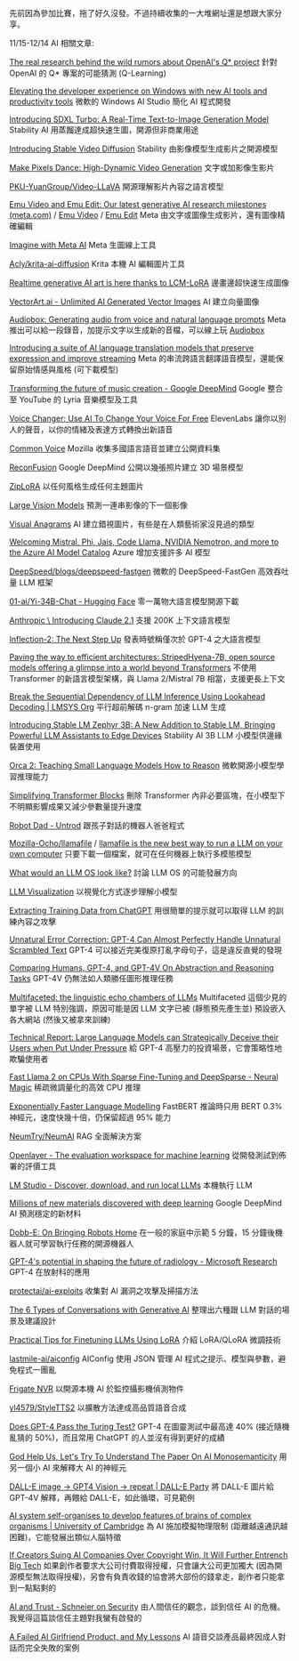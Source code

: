 先前因為參加比賽，拖了好久沒發。不過持續收集的一大堆網址還是想跟大家分享。

11/15-12/14 AI 相關文章:

[The real research behind the wild rumors about OpenAI's Q\* project](https://arstechnica.com/ai/2023/12/the-real-research-behind-the-wild-rumors-about-openais-q-project/) 針對 OpenAI 的 Q* 專案的可能猜測 (Q-Learning)


[Elevating the developer experience on Windows with new AI tools and productivity tools](https://blogs.windows.com/windowsdeveloper/2023/11/15/elevating-the-developer-experience-on-windows-with-new-ai-tools-and-productivity-tools/) 微軟的 Windows AI Studio 簡化 AI 程式開發

[Introducing SDXL Turbo: A Real-Time Text-to-Image Generation Model](https://stability.ai/news/stability-ai-sdxl-turbo) Stability AI 用蒸餾達成超快速生圖，開源但非商業用途

[Introducing Stable Video Diffusion](https://stability.ai/news/stable-video-diffusion-open-ai-video-model) Stability 由影像模型生成影片之開源模型

[Make Pixels Dance: High-Dynamic Video Generation](https://makepixelsdance.github.io/) 文字或加影像生影片

[PKU-YuanGroup/Video-LLaVA](https://github.com/PKU-YuanGroup/Video-LLaVA) 開源理解影片內容之語言模型

[Emu Video and Emu Edit: Our latest generative AI research milestones (meta.com)](https://ai.meta.com/blog/emu-text-to-video-generation-image-editing-research/) / [Emu Video](https://emu-video.metademolab.com/) / [Emu Edit](https://emu-edit.metademolab.com/) Meta 由文字或圖像生成影片，還有圖像精確編輯

[Imagine with Meta AI](https://imagine.meta.com/) Meta 生圖線上工具

[Acly/krita-ai-diffusion](https://github.com/Acly/krita-ai-diffusion) Krita 本機 AI 編輯圖片工具

[Realtime generative AI art is here thanks to LCM-LoRA](https://venturebeat.com/ai/realtime-generative-ai-art-is-here-thanks-to-lcm-lora/) 邊畫邊超快速生成圖像

[VectorArt.ai - Unlimited AI Generated Vector Images](https://vectorart.ai/) AI 建立向量圖像

[Audiobox: Generating audio from voice and natural language prompts](https://ai.meta.com/blog/audiobox-generating-audio-voice-natural-language-prompts/) Meta 推出可以給一段錄音，加提示文字以生成新的音檔，可以線上玩 [Audiobox](https://audiobox.metademolab.com/)

[Introducing a suite of AI language translation models that preserve expression and improve streaming](https://ai.meta.com/blog/seamless-communication/) Meta 的串流跨語言翻譯語音模型，還能保留原始情感與風格 (可下載模型)

[Transforming the future of music creation - Google DeepMind](https://deepmind.google/discover/blog/transforming-the-future-of-music-creation/) Google 整合至 YouTube 的 Lyria 音樂模型及工具

[Voice Changer: Use AI To Change Your Voice For Free](https://elevenlabs.io/voice-changer) ElevenLabs 讓你以別人的聲音，以你的情緒及表達方式轉換出新語音

[Common Voice](https://commonvoice.mozilla.org/en) Mozilla 收集多國語言語音並建立公開資料集

[ReconFusion](https://reconfusion.github.io/) Google DeepMind 公開以幾張照片建立 3D 場景模型

[ZipLoRA](https://ziplora.github.io/) 以任何風格生成任何主題圖片

[Large Vision Models](https://yutongbai.com/lvm.html) 預測一連串影像的下一個影像

[Visual Anagrams](https://dangeng.github.io/visual_anagrams/) AI 建立錯視圖片，有些是在人類藝術家沒見過的類型

[Welcoming Mistral, Phi, Jais, Code Llama, NVIDIA Nemotron, and more to the Azure AI Model Catalog](https://techcommunity.microsoft.com/t5/ai-machine-learning-blog/welcoming-mistral-phi-jais-code-llama-nvidia-nemotron-and-more/ba-p/3982699) Azure 增加支援許多 AI 模型

[DeepSpeed/blogs/deepspeed-fastgen](https://github.com/microsoft/DeepSpeed/tree/master/blogs/deepspeed-fastgen) 微軟的 DeepSpeed-FastGen 高效吞吐量 LLM 框架

[01-ai/Yi-34B-Chat - Hugging Face](https://huggingface.co/01-ai/Yi-34B-Chat) 零一萬物大語言模型開源下載

[Anthropic \\ Introducing Claude 2.1](https://www.anthropic.com/index/claude-2-1) 支援 200K 上下文語言模型

[Inflection-2: The Next Step Up](https://inflection.ai/inflection-2) 發表時號稱僅次於 GPT-4 之大語言模型

[Paving the way to efficient architectures: StripedHyena-7B, open source models offering a glimpse into a world beyond Transformers](https://www.together.ai/blog/stripedhyena-7b) 不使用 Transformer 的新語言模型架構，與 Llama 2/Mistral 7B 相當，支援更長上下文

[Break the Sequential Dependency of LLM Inference Using Lookahead Decoding | LMSYS Org](https://lmsys.org/blog/2023-11-21-lookahead-decoding/) 平行超前解碼 n-gram 加速 LLM 生成

[Introducing Stable LM Zephyr 3B: A New Addition to Stable LM, Bringing Powerful LLM Assistants to Edge Devices](https://stability.ai/news/stablelm-zephyr-3b-stability-llm) Stability AI 3B LLM 小模型供邊緣裝置使用

[Orca 2: Teaching Small Language Models How to Reason](https://www.arxiv-vanity.com/papers/2311.11045/) 微軟開源小模型學習推理能力

[Simplifying Transformer Blocks](https://www.arxiv-vanity.com/papers/2311.01906/) 刪除 Transformer 內非必要區塊，在小模型下不明顯影響成果又減少參數量提升速度

[Robot Dad - Untrod](https://blog.untrod.com/2023/11/robot-dad.html) 跟孩子對話的機器人爸爸程式

[Mozilla-Ocho/llamafile](https://github.com/Mozilla-Ocho/llamafile) / [llamafile is the new best way to run a LLM on your own computer](https://simonwillison.net/2023/Nov/29/llamafile/) 只要下載一個檔案，就可在任何機器上執行多模態模型

[What would an LLM OS look like?](https://campedersen.com/llm-os/) 討論 LLM OS 的可能發展方向


[LLM Visualization](https://bbycroft.net/llm) 以視覺化方式逐步理解小模型

[Extracting Training Data from ChatGPT](https://not-just-memorization.github.io/extracting-training-data-from-chatgpt.html) 用很簡單的提示就可以取得 LLM 的訓練內容之攻擊

[Unnatural Error Correction: GPT-4 Can Almost Perfectly Handle Unnatural Scrambled Text](https://www.arxiv-vanity.com/papers/2311.18805/) GPT-4 可以接近完美復原打亂字母句子，這是違反直覺的發現

[Comparing Humans, GPT-4, and GPT-4V On Abstraction and Reasoning Tasks](https://www.arxiv-vanity.com/papers/2311.09247/) GPT-4V 仍無法如人類勝任圖形推理任務

[Multifaceted: the linguistic echo chambers of LLMs](https://blog.j11y.io/2023-11-22_multifaceted/) Multifaceted 這個少見的單字被 LLM 特別強調，原因可能是因 LLM 文字已被 (靜態預先產生並) 預設嵌入各大網站 (然後又被拿來訓練)

[Technical Report: Large Language Models can Strategically Deceive their Users when Put Under Pressure](https://www.arxiv-vanity.com/papers/2311.07590/) 給 GPT-4 高壓力的投資場景，它會策略性地欺騙使用者

[Fast Llama 2 on CPUs With Sparse Fine-Tuning and DeepSparse - Neural Magic](https://neuralmagic.com/blog/fast-llama-2-on-cpus-with-sparse-fine-tuning-and-deepsparse/) 稀疏微調量化的高效 CPU 推理

[Exponentially Faster Language Modelling](https://www.arxiv-vanity.com/papers/2311.10770/) FastBERT 推論時只用 BERT 0.3% 神經元，速度快幾十倍，仍保留超過 95% 能力

[NeumTry/NeumAI](https://github.com/NeumTry/NeumAI) RAG 全面解決方案

[Openlayer - The evaluation workspace for machine learning](https://www.openlayer.com/) 從開發測試到佈署的評價工具

[LM Studio - Discover, download, and run local LLMs](https://lmstudio.ai/) 本機執行 LLM

[Millions of new materials discovered with deep learning](https://deepmind.google/discover/blog/millions-of-new-materials-discovered-with-deep-learning/) Google DeepMind AI 預測穩定的新材料

[Dobb-E: On Bringing Robots Home](https://dobb-e.com/) 在一般的家庭中示範 5 分鐘，15 分鐘後機器人就可學習執行任務的開源機器人

[GPT-4's potential in shaping the future of radiology - Microsoft Research](https://www.microsoft.com/en-us/research/blog/gpt-4s-potential-in-shaping-the-future-of-radiology/) GPT-4 在放射科的應用

[protectai/ai-exploits](https://github.com/protectai/ai-exploits) 收集對 AI 漏洞之攻擊及掃描方法


[The 6 Types of Conversations with Generative AI](https://www.nngroup.com/articles/AI-conversation-types/) 整理出六種跟 LLM 對話的場景及建議設計

[Practical Tips for Finetuning LLMs Using LoRA](https://magazine.sebastianraschka.com/p/practical-tips-for-finetuning-llms) 介紹 LoRA/QLoRA 微調技術

[lastmile-ai/aiconfig](https://github.com/lastmile-ai/aiconfig) AIConfig 使用 JSON 管理 AI 程式之提示、模型與參數，避免程式一團亂

[Frigate NVR](https://frigate.video/) 以開源本機 AI 於監控攝影機偵測物件

[yl4579/StyleTTS2](https://github.com/yl4579/StyleTTS2) 以擴散方法達成高品質語音合成

[Does GPT-4 Pass the Turing Test?](https://www.arxiv-vanity.com/papers/2310.20216/) GPT-4 在圖靈測試中最高達 40% (接近隨機亂猜的 50%)，而且常用 ChatGPT 的人並沒有得到更好的成績

[God Help Us, Let's Try To Understand The Paper On AI Monosemanticity](https://www.astralcodexten.com/p/god-help-us-lets-try-to-understand) 用另一個小 AI 來解釋大 AI 的神經元

[DALL-E image → GPT4 Vision → repeat | DALL-E Party](https://dalle.party/) 將 DALL-E 圖片給 GPT-4V 解釋，再餵給 DALL-E，如此循環，可見範例

[AI system self-organises to develop features of brains of complex organisms | University of Cambridge](https://www.cam.ac.uk/research/news/ai-system-self-organises-to-develop-features-of-brains-of-complex-organisms) 為 AI 施加模擬物理限制 (距離越遠通訊越困難)，它能發展出類似人腦特徵

[If Creators Suing AI Companies Over Copyright Win, It Will Further Entrench Big Tech](https://www.techdirt.com/2023/12/04/if-creators-suing-ai-companies-over-copyright-win-it-will-further-entrench-big-tech/) 如果創作者要求大公司付費取得授權，只會讓大公司更加獨大 (因為開源模型無法取得授權)，另會有負責收錢的協會將大部份的錢拿走，創作者只能拿到一點點剩的

[AI and Trust - Schneier on Security](https://www.schneier.com/blog/archives/2023/12/ai-and-trust.html) 由人間信任的觀念，談到信任 AI 的危機。我覺得這篇談信任主題對我蠻有啟發的

[A Failed AI Girlfriend Product, and My Lessons](https://mazzzystar.github.io/2023/11/16/ai-girlfriend-product/) AI 語音交談產品最終因成人對話而完全失敗的案例